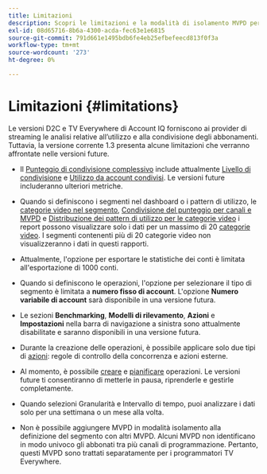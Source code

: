 ```yaml
---
title: Limitazioni
description: Scopri le limitazioni e la modalità di isolamento MVPD per i programmatori in Account IQ.
exl-id: 08d65716-8b6a-4300-acda-fec63e1e6815
source-git-commit: 791d661e1495bdb6fe4eb25efbefeecd813f0f3a
workflow-type: tm+mt
source-wordcount: '273'
ht-degree: 0%

---
```


# Limitazioni {#limitations}

Le versioni D2C e TV Everywhere di Account IQ forniscono ai provider di streaming le analisi relative all’utilizzo e alla condivisione degli abbonamenti. Tuttavia, la versione corrente 1.3 presenta alcune limitazioni che verranno affrontate nelle versioni future.

* Il [Punteggio di condivisione complessivo](/help/accountiq/data-panels.md#overall-sharing-score) include attualmente [Livello di condivisione](/help/accountiq/data-panels.md#sharing-level) e [Utilizzo da account condivisi](/help/accountiq/data-panels.md#usage-from-shared-accounts). Le versioni future includeranno ulteriori metriche.

* Quando si definiscono i segmenti nel dashboard o i pattern di utilizzo, le [categorie video nel segmento](/help/accountiq/data-panels.md#video-categories-segment), [Condivisione del punteggio per canali e MVPD](/help/accountiq/data-panels.md#sharin-score-by-channels-and-mvpds) e [Distribuzione dei pattern di utilizzo per le categorie video](/help/accountiq/usage-patterns.md#usage-pattern-dis-video-categories) i report possono visualizzare solo i dati per un massimo di 20 [categorie video](product-concepts.md#video-category-def). I segmenti contenenti più di 20 categorie video non visualizzeranno i dati in questi rapporti.

* Attualmente, l&#39;opzione per esportare le statistiche dei conti è limitata all&#39;esportazione di 1000 conti.

* Quando si definiscono le operazioni, l&#39;opzione per selezionare il tipo di segmento [](/help/accountiq/operations.md#segment) è limitata a **numero fisso di account**. L&#39;opzione **Numero variabile di account** sarà disponibile in una versione futura.

* Le sezioni **Benchmarking**, **Modelli di rilevamento**, **Azioni** e **Impostazioni** nella barra di navigazione a sinistra sono attualmente disabilitate e saranno disponibili in una versione futura.

* Durante la creazione delle operazioni, è possibile applicare solo due tipi di [azioni](/help/accountiq/operations.md#action): regole di controllo della concorrenza e azioni esterne.

* Al momento, è possibile [creare](/help/accountiq/operations.md#create-new-operation) e [pianificare](/help/accountiq/operations.md#schedule) operazioni. Le versioni future ti consentiranno di metterle in pausa, riprenderle e gestirle completamente.

* Quando selezioni Granularità e Intervallo di tempo, puoi analizzare i dati solo per una settimana o un mese alla volta.

* Non è possibile aggiungere MVPD in modalità isolamento alla definizione del segmento con altri MVPD. Alcuni MVPD non identificano in modo univoco gli abbonati tra più canali di programmazione. Pertanto, questi MVPD sono trattati separatamente per i programmatori TV Everywhere.




